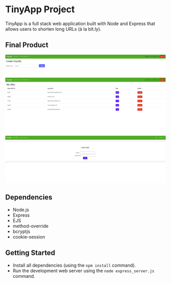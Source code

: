 # TinyApp Project

TinyApp is a full stack web application built with Node and Express that allows users to shorten long URLs (à la bit.ly).

## Final Product

!["Screenshot of urls page"](https://github.com/mrludovicc/tinyapp/blob/master/docs/create_new_url.png?raw=true)
!["Screenshot of create new url page"](https://github.com/mrludovicc/tinyapp/blob/master/docs/urls_page.png?raw=true)
!["Screenshot of login page"](https://github.com/mrludovicc/tinyapp/blob/master/docs/login_page.png?raw=true)

## Dependencies
- Node.js
- Express
- EJS
- method-override
- bcryptjs
- cookie-session

## Getting Started

- Install all dependencies (using the `npm install` command).
- Run the development web server using the `node express_server.js` command.